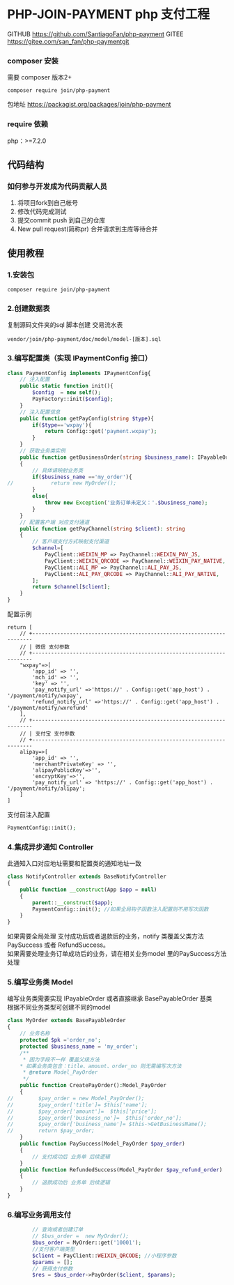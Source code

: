 # PHP-JOIN-PAYMENT php 支付工程
GITHUB  https://github.com/SantiagoFan/php-payment
GITEE  https://gitee.com/san_fan/php-paymentgit
### composer 安装
需要 composer 版本2+

```
composer require join/php-payment
```
包地址
https://packagist.org/packages/join/php-payment

### require 依赖

php：>=7.2.0

## 代码结构


### 如何参与开发成为代码贡献人员

1. 将项目fork到自己帐号
2. 修改代码完成测试
3. 提交commit push 到自己的仓库
3. New pull request(简称pr) 合并请求到主库等待合并


## 使用教程
### 1.安装包
```
composer require join/php-payment
```
### 2.创建数据表
复制源码文件夹的sql 脚本创建 交易流水表
```
vendor/join/php-payment/doc/model/model-[版本].sql
```
### 3.编写配置类（实现 IPaymentConfig 接口）
```php
class PaymentConfig implements IPaymentConfig{
    // 注入配置
    public static function init(){
        $config  = new self();
        PayFactory::init($config);
    }
    // 注入配置信息
    public function getPayConfig(string $type){
        if($type=='wxpay'){
            return Config::get('payment.wxpay');
        }
    }
    // 获取业务类实例
    public function getBusinessOrder(string $business_name): IPayableOrder
    {
        // 具体请映射业务类
        if($business_name =='my_order'){
//            return new MyOrder();
        }
        else{
            throw new Exception('业务订单未定义：'.$business_name);
        }
    }
    // 配置客户端 对应支付通道
    public function getPayChannel(string $client): string
    {
        // 客戶端支付方式映射支付渠道
        $channel=[
            PayClient::WEIXIN_MP => PayChannel::WEIXIN_PAY_JS,
            PayClient::WEIXIN_QRCODE => PayChannel::WEIXIN_PAY_NATIVE,
            PayClient::ALI_MP => PayChannel::ALI_PAY_JS,
            PayClient::ALI_PAY_QRCODE => PayChannel::ALI_PAY_NATIVE,
        ];
        return $channel[$client];
    }
}
```
配置示例
```
return [
    // +----------------------------------------------------------------------
    // | 微信 支付参数
    // +----------------------------------------------------------------------
    "wxpay"=>[
        'app_id' => '',
        'mch_id' => '',
        'key' => '',
        'pay_notify_url' =>'https://' . Config::get('app_host') . '/payment/notify/wxpay',
        'refund_notify_url' =>'https://' . Config::get('app_host') . '/payment/notify/wxrefund'
    ],
    // +----------------------------------------------------------------------
    // | 支付宝 支付参数
    // +----------------------------------------------------------------------
    alipay=>[
        'app_id' => '',
        'merchantPrivateKey' => '',
        'alipayPublicKey'=>'',
        'encryptKey'=>'',
        'pay_notify_url' => 'https://' . Config::get('app_host') . '/payment/notify/alipay';
    ]
]
```
支付前注入配置
```php
PaymentConfig::init();
```
### 4.集成异步通知 Controller
此通知入口对应地址需要和配置类的通知地址一致
```php
class NotifyController extends BaseNotifyController
{
    public function __construct(App $app = null)
    {
        parent::__construct($app);
        PaymentConfig::init(); //如果全局钩子函数注入配置则不用写次函数
    }
}
```
如果需要全局处理 支付成功后或者退款后的业务，notify 类覆盖父类方法PaySuccess
或者 RefundSuccess。  
如果需要处理业务订单成功后的业务，请在相关业务model 里的PaySuccess方法处理

### 5.编写业务类 Model
编写业务类需要实现 IPayableOrder 或者直接继承 BasePayableOrder 基类  
根据不同业务类型可创建不同的model
```php
class MyOrder extends BasePayableOrder
{
    // 业务名称
    protected $pk ='order_no';
    protected $business_name = 'my_order';
    /**
     * 因为字段不一样 覆盖父级方法
    * 如果业务类包含：title、amount、order_no 则无需编写次方法
     * @return Model_PayOrder
     */
    public function CreatePayOrder():Model_PayOrder
    {
//        $pay_order = new Model_PayOrder();
//        $pay_order['title']= $this['name'];
//        $pay_order['amount']=  $this['price'];
//        $pay_order['business_no']=  $this['order_no'];
//        $pay_order['business_name']= $this->GetBusinessName();
//        return $pay_order;
    }
    public function PaySuccess(Model_PayOrder $pay_order)
    {
        // 支付成功后 业务单 后续逻辑
    }
    public function RefundedSuccess(Model_PayOrder $pay_refund_order)
    {
        // 退款成功后 业务单 后续逻辑
    }
}
```
### 6.编写业务调用支付
```php
        // 查询或者创建订单
        // $bus_order =  new MyOrder();
        $bus_order = MyOrder::get('10001');
        //支付客户端类型
        $client = PayClient::WEIXIN_QRCODE; //小程序参数
        $params = [];
        // 获得支付参数
        $res = $bus_order->PayOrder($client, $params);
```